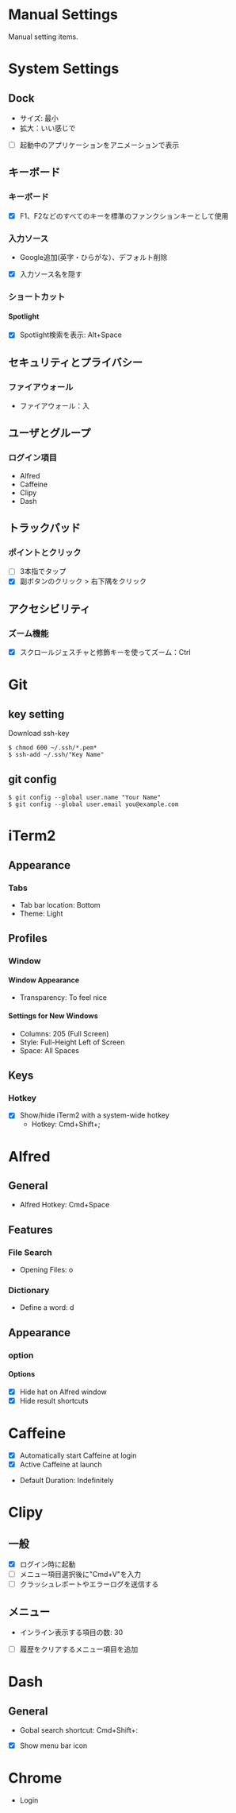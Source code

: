 # Manual Settings
Manual setting items.

# System Settings
## Dock
- サイズ: 最小
- 拡大：いい感じで
- [ ] 起動中のアプリケーションをアニメーションで表示

## キーボード
### キーボード
- [x] F1、F2などのすべてのキーを標準のファンクションキーとして使用

### 入力ソース
- Google追加(英字・ひらがな）、デフォルト削除
- [x] 入力ソース名を隠す

### ショートカット
#### Spotlight
- [x] Spotlight検索を表示: Alt+Space

## セキュリティとプライバシー
### ファイアウォール
- ファイアウォール：入

## ユーザとグループ
### ログイン項目
- Alfred
- Caffeine
- Clipy
- Dash

## トラックパッド
### ポイントとクリック
- [ ] 3本指でタップ
- [x] 副ボタンのクリック > 右下隅をクリック

## アクセシビリティ
### ズーム機能
- [x] スクロールジェスチャと修飾キーを使ってズーム：Ctrl

# Git
## key setting
Download ssh-key
```
$ chmod 600 ~/.ssh/*.pem*
$ ssh-add ~/.ssh/"Key Name"
```

## git config
```
$ git config --global user.name "Your Name"
$ git config --global user.email you@example.com
```

# iTerm2
## Appearance
### Tabs
- Tab bar location: Bottom
- Theme: Light

## Profiles
### Window
#### Window Appearance
- Transparency: To feel nice

#### Settings for New Windows
- Columns: 205 (Full Screen)
- Style: Full-Height Left of Screen
- Space: All Spaces

## Keys
### Hotkey
- [x] Show/hide iTerm2 with a system-wide hotkey
  - Hotkey: Cmd+Shift+; 

# Alfred
## General
- Alfred Hotkey: Cmd+Space

## Features
### File Search
- Opening Files: o

### Dictionary
- Define a word: d

## Appearance
### option
#### Options
- [x] Hide hat on Alfred window
- [x] Hide result shortcuts

# Caffeine
- [x] Automatically start Caffeine at login
- [x] Active Caffeine at launch
- Default Duration: Indefinitely

# Clipy
## 一般
- [x] ログイン時に起動
- [ ] メニュー項目選択後に"Cmd+V"を入力
- [ ] クラッシュレポートやエラーログを送信する

## メニュー
- インライン表示する項目の数: 30
- [ ] 履歴をクリアするメニュー項目を追加

# Dash
## General
- Gobal search shortcut: Cmd+Shift+:
- [x] Show menu bar icon

# Chrome
- Login

